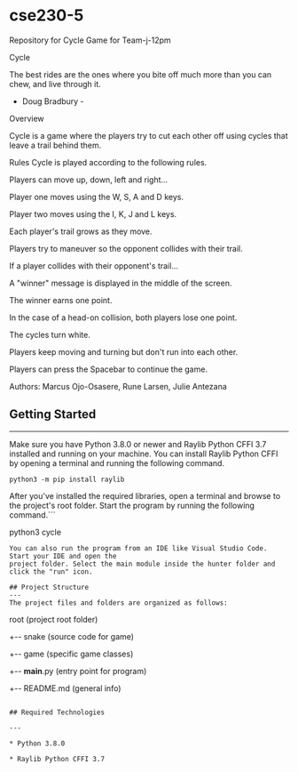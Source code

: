 # cse230-5

Repository for Cycle Game for Team-j-12pm

Cycle

The best rides are the ones where you
bite off much more than you can chew,
and live through it.

- Doug Bradbury -

Overview

Cycle is a game where the players try to cut each other off using cycles that leave a trail behind them.

Rules
Cycle is played according to the following rules.

Players can move up, down, left and right...

Player one moves using the W, S, A and D keys.

Player two moves using the I, K, J and L keys.

Each player's trail grows as they move.

Players try to maneuver so the opponent collides with their trail.

If a player collides with their opponent's trail...

A "winner" message is displayed in the middle of the screen.

The winner earns one point.

In the case of a head-on collision, both players lose one point.

The cycles turn white.

Players keep moving and turning but don't run into each other.

Players can press the Spacebar to continue the game.

Authors: Marcus Ojo-Osasere, Rune Larsen, Julie Antezana

## Getting Started

---

Make sure you have Python 3.8.0 or newer and Raylib Python CFFI 3.7 installed and running on your machine. You can install Raylib Python CFFI by opening a terminal and running the following command.

```
python3 -m pip install raylib
```

After you've installed the required libraries, open a terminal and browse to the project's root folder. Start the program by running the following command.```

python3 cycle

```
You can also run the program from an IDE like Visual Studio Code. Start your IDE and open the
project folder. Select the main module inside the hunter folder and click the "run" icon.

## Project Structure
---
The project files and folders are organized as follows:
```

root (project root folder)

+-- snake (source code for game)

+-- game (specific game classes)

+-- **main**.py (entry point for program)

+-- README.md (general info)

```

## Required Technologies

---

* Python 3.8.0

* Raylib Python CFFI 3.7
```
